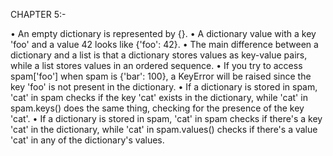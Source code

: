 CHAPTER 5:-

• An empty dictionary is represented by {}.
• A dictionary value with a key 'foo' and a value 42 looks like {'foo': 42}.
• The main difference between a dictionary and a list is that a dictionary stores values as key-value pairs, while a list stores values in an ordered sequence.
• If you try to access spam['foo'] when spam is {'bar': 100}, a KeyError will be raised since the key 'foo' is not present in the dictionary.
• If a dictionary is stored in spam, 'cat' in spam checks if the key 'cat' exists in the dictionary, while 'cat' in spam.keys() does the same thing, checking for the presence of the key 'cat'.
• If a dictionary is stored in spam, 'cat' in spam checks if there's a key 'cat' in the dictionary, while 'cat' in spam.values() checks if there's a value 'cat' in any of the dictionary's values.

